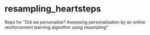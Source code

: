 # resampling_heartsteps
Repo for "Did we personalize? Assessing personalization by an online reinforcement learning algorithm using resampling"
